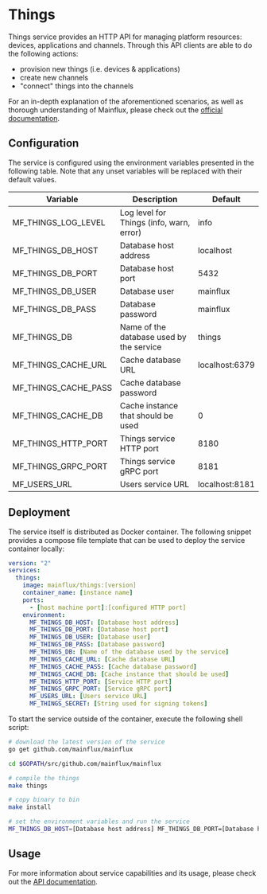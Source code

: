 # Things

Things service provides an HTTP API for managing platform resources: devices,
applications and channels. Through this API clients are able to do the following
actions:

- provision new things (i.e. devices & applications)
- create new channels
- "connect" things into the channels

For an in-depth explanation of the aforementioned scenarios, as well as thorough
understanding of Mainflux, please check out the [official documentation][doc].

## Configuration

The service is configured using the environment variables presented in the
following table. Note that any unset variables will be replaced with their
default values.

| Variable              | Description                              | Default        |
|-----------------------|------------------------------------------|----------------|
| MF_THINGS_LOG_LEVEL   | Log level for Things (info, warn, error) | info           |
| MF_THINGS_DB_HOST     | Database host address                    | localhost      |
| MF_THINGS_DB_PORT     | Database host port                       | 5432           |
| MF_THINGS_DB_USER     | Database user                            | mainflux       |
| MF_THINGS_DB_PASS     | Database password                        | mainflux       |
| MF_THINGS_DB          | Name of the database used by the service | things         |
| MF_THINGS_CACHE_URL   | Cache database URL                       | localhost:6379 |
| MF_THINGS_CACHE_PASS  | Cache database password                  |                |
| MF_THINGS_CACHE_DB    | Cache instance that should be used       | 0              |
| MF_THINGS_HTTP_PORT   | Things service HTTP port                 | 8180           |
| MF_THINGS_GRPC_PORT   | Things service gRPC port                 | 8181           |
| MF_USERS_URL          | Users service URL                        | localhost:8181 |

## Deployment

The service itself is distributed as Docker container. The following snippet
provides a compose file template that can be used to deploy the service container
locally:

```yaml
version: "2"
services:
  things:
    image: mainflux/things:[version]
    container_name: [instance name]
    ports:
      - [host machine port]:[configured HTTP port]
    environment:
      MF_THINGS_DB_HOST: [Database host address]
      MF_THINGS_DB_PORT: [Database host port]
      MF_THINGS_DB_USER: [Database user]
      MF_THINGS_DB_PASS: [Database password]
      MF_THINGS_DB: [Name of the database used by the service]
      MF_THINGS_CACHE_URL: [Cache database URL]
      MF_THINGS_CACHE_PASS: [Cache database password]
      MF_THINGS_CACHE_DB: [Cache instance that should be used]
      MF_THINGS_HTTP_PORT: [Service HTTP port]
      MF_THINGS_GRPC_PORT: [Service gRPC port]
      MF_USERS_URL: [Users service URL]
      MF_THINGS_SECRET: [String used for signing tokens]
```

To start the service outside of the container, execute the following shell script:

```bash
# download the latest version of the service
go get github.com/mainflux/mainflux

cd $GOPATH/src/github.com/mainflux/mainflux

# compile the things
make things

# copy binary to bin
make install

# set the environment variables and run the service
MF_THINGS_DB_HOST=[Database host address] MF_THINGS_DB_PORT=[Database host port] MF_THINGS_DB_USER=[Database user] MF_THINGS_DB_PASS=[Database password] MF_THINGS_DB=[Name of the database used by the service] MF_THINGS_CACHE_URL=[Cache database URL] MF_THINGS_CACHE_PASS=[Cache database password] MF_THINGS_CACHE_DB=[Cache instance that should be used] MF_THINGS_HTTP_PORT=[Service HTTP port] MF_THINGS_GRPC_PORT=[Service gRPC port] MF_USERS_URL=[Users service URL] $GOBIN/mainflux-things
```

## Usage

For more information about service capabilities and its usage, please check out
the [API documentation](swagger.yaml).

[doc]: http://mainflux.readthedocs.io
